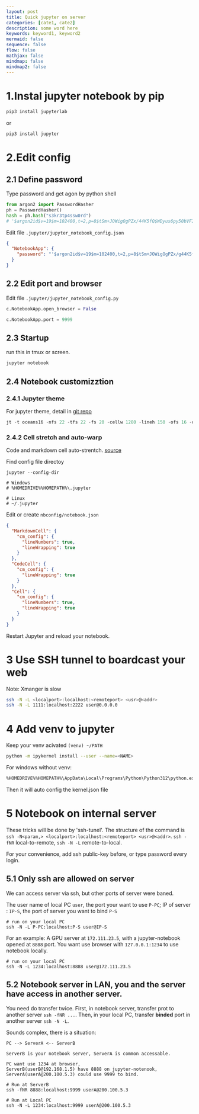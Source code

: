 ```yaml
---
layout: post
title: Quick jupyter on server
categories: [cate1, cate2]
description: some word here
keywords: keyword1, keyword2
mermaid: false
sequence: false
flow: false
mathjax: false
mindmap: false
mindmap2: false
---
```

# 1.Instal jupyter notebook by pip

```bash
pip3 install jupyterlab
```

or 
```bash
pip3 install jupyter
```

# 2.Edit config

## 2.1 Define password

Type password and get agon by python shell

```python
from argon2 import PasswordHasher
ph = PasswordHasher()
hash = ph.hash("s3kr3tp4ssw0rd") 
# '$argon2id$v=19$m=102400,t=2,p=8$tSm+JOWigOgPZx/44K5fQ$WDyus6py50bVFIPkjA28lQ' 
```

Edit file `.jupyter/jupyter_notebook_config.json `
```json
{
  "NotebookApp": {
    "password": "'$argon2id$v=19$m=102400,t=2,p=8$tSm+JOWigOgPZx/g44K5fQ$WDyus6py50bVFIPkjA28lQ'"
  }
}
```

## 2.2 Edit port and browser

Edit file `.jupyter/jupyter_notebook_config.py `

```python
c.NotebookApp.open_browser = False

c.NotebookApp.port = 9999
```

## 2.3 Startup
run this in tmux or screen.

```bash
jupyter notebook
```

## 2.4 Notebook customizztion

### 2.4.1 Jupyter theme

For jupyter theme, detail in [git repo](https://github.com/dunovank/jupyter-themes)
```python
jt -t oceans16 -nfs 22 -tfs 22 -fs 20 -cellw 1280 -lineh 150 -ofs 16 -dfs 16
```
### 2.4.2 Cell stretch and auto-warp

Code and markdown cell auto-strentch. [source](https://stackoverflow.com/questions/36419342/how-to-wrap-code-text-in-jupyter-notebooks)

Find config file directoy
```
jupyter --config-dir

# Windows
# %HOMEDRIVE%%HOMEPATH%\.jupyter

# Linux
# ~/.jupyter
```

Edit or create `nbconfig/notebook.json`

```json
{
  "MarkdownCell": {
    "cm_config": {
      "lineNumbers": true,
      "lineWrapping": true
    }
  },
  "CodeCell": {
    "cm_config": {
      "lineWrapping": true
    }
  },
  "Cell": {
    "cm_config": {
      "lineNumbers": true,
      "lineWrapping": true
    }
  }
}
```

Restart Jupyter and reload your notebook.

# 3 Use SSH tunnel to boardcast your web
Note: Xmanger is slow

```bash
ssh -N -L <localport>:localhost:<remoteport> <usr>@<addr> 
ssh -N -L 1111:localhost:2222 user@0.0.0.0
```

# 4 Add venv to jupyter

Keep your venv acivated `(venv) ~/PATH`

```bash
python -m ipykernel install --user --name=<NAME>
```

For windows without venv:

```bash
%HOMEDRIVE%%HOMEPATH%\AppData\Local\Programs\Python\Python312\python.exe -m ipykernel install --user --name=<NAME>
```

Then it will auto config the kernel.json file

# 5 Notebook on internal server

These tricks will be done by 'ssh-tunel'. The structure of the command is `ssh -N<param,> <localport>:localhost:<remoteport> <usr>@<addr>`.
`ssh -fNR` local-to-remote, `ssh -N -L` remote-to-local. 

For your convenience, add ssh public-key before, or type password every login.


## 5.1 Only ssh are allowed on server

We can access server via ssh, but other ports of server were baned.

The user name of local PC `user`, the port your want to use `P-PC`; IP of server : `IP-S`, the port of server you want to bind `P-S`

```shell
# run on your local PC
ssh -N -L P-PC:localhost:P-S user@IP-S
```

For an example: A GPU server at `172.111.23.5`, with a jupyter-notebook opened at `8888` port. You want use browser with `127.0.0.1:1234` to use notebook locally.

```shell
# run on your local PC
ssh -N -L 1234:localhost:8888 user@172.111.23.5
```

## 5.2 Notebook server in LAN, you and the server have access in another server. 

You need do transfer twice. First, in notebook server, transfer prot to another server `ssh -fNR ...`. Then, in your local PC, transfer **binded** port in another server `ssh -N -L`.

Sounds complex, there is a situation:

```
PC --> ServerA <-- ServerB

ServerB is your notebook server, ServerA is common accessable.

PC want use 1234 at browser, 
ServerB(userB@192.168.1.5) have 8888 on jupyter-notenook, 
ServerA(userA@200.100.5.3) could use 9999 to bind.
```

```shell
# Run at ServerB
ssh -fNR 8888:localhost:9999 userA@200.100.5.3

# Run at Local PC
ssh -N -L 1234:localhost:9999 userA@200.100.5.3
```